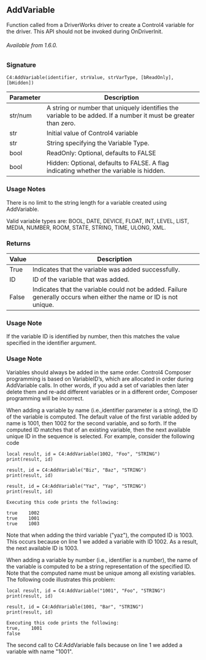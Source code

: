## AddVariable

Function called from a DriverWorks driver to create a Control4 variable for the driver. This API should not be invoked during OnDriverInit.

###### Available from 1.6.0.

### Signature

`C4:AddVariable(identifier, strValue, strVarType, [bReadOnly], [bHidden]) `

| Parameter | Description |
| --- | --- |
| str/num | A string or number that uniquely identifies the variable to be added. If a number it must be greater than zero. |
| str | Initial value of Control4 variable |
| str | String specifying the Variable Type. |
| bool | ReadOnly: Optional, defaults to FALSE |
| bool | Hidden: Optional, defaults to FALSE.  A flag indicating whether the variable is hidden. 

### Usage Notes

There is no limit to the string length for a variable created using AddVariable.

Valid variable types are: BOOL, DATE, DEVICE, FLOAT, INT, LEVEL, LIST, MEDIA, NUMBER, ROOM, STATE, STRING, TIME, ULONG, XML.


### Returns

| Value | Description |
| --- | --- |
| True | Indicates that the variable was added successfully. |
| ID | ID of the variable that was added. |
| False | Indicates that the variable could not be added. Failure generally occurs when either the name or ID is not unique.

### Usage Note

If the variable ID is identified by number, then this matches the value specified in the identifier argument.


### Usage Note

Variables should always be added in the same order. Control4 Composer programming is based on VariableID’s, which are allocated in order during AddVariable calls. In other words, if you add a set of variables then later delete them and re-add different variables or in a different order, Composer programming will be incorrect.

When adding a variable by name (i.e.,identifier parameter is a string), the ID of the variable is computed. The default value of the first variable added by name is 1001, then 1002 for the second variable, and so forth. If the computed ID matches that of an existing variable, then the next available unique ID in the sequence is selected. For example, consider the following code

	local result, id = C4:AddVariable(1002, "Foo", "STRING")
	print(result, id)
	 
	result, id = C4:AddVariable("Biz", "Baz", "STRING")
	print(result, id)
	 
	result, id = C4:AddVariable("Yaz", "Yap", "STRING")
	print(result, id)

	Executing this code prints the following:

	true    1002
	true    1001
	true    1003

Note that when adding the third variable ("yaz"), the computed ID is 1003. This occurs because on line 1 we added a variable with ID 1002. As a result, the next available ID is 1003.

When adding a variable by number (i.e., identifier is a number), the name of the variable is computed to be a string representation of the specified ID. Note that the computed name must be unique among all existing variables. The following code illustrates this problem:

	local result, id = C4:AddVariable("1001", "Foo", "STRING")
	print(result, id)
	
	result, id = C4:AddVariable(1001, "Bar", "STRING")
	print(result, id)
	﻿
	Executing this code prints the following:
	true,    1001
	false

The second call to C4:AddVariable fails because on line 1 we added a variable with name "1001".